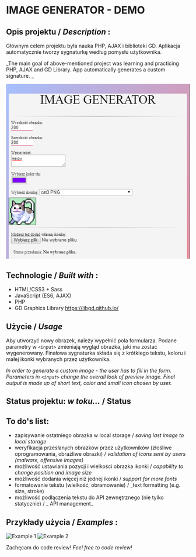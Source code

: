 # IMAGE GENERATOR - DEMO
## Opis projektu / _Description_ :
Głównym celem projektu była nauka PHP, AJAX i biblioteki GD. 
Aplikacja automatycznie tworzy sygnaturkę według pomysłu użytkownika.

_The main goal of above-mentioned project was learning and practicing PHP, AJAX and GD Library. 
App automatically generates a custom signature. _

![Preview](https://github.com/miaumere/portfolio/blob/master/img/img-gen.PNG?raw=true"Preview")

## Technologie / _Built with_ :
* HTML/CSS3 + Sass
* JavaScript (ES6, AJAX)
* PHP 
* GD Graphics Library https://libgd.github.io/

## Użycie / _Usage_
Aby utworzyć nowy obrazek, należy wypełnić pola formularza. Podane parametry w `<input>` zmieniają wygląd obrazka, jaki ma zostać wygenerowany. Finałowa sygnaturka składa się z krótkiego tekstu, koloru i małej ikonki wybranych przez użytkownika.

_In order to generate a custom image - the user has to fill in the form. 
Parameters in `<input>` change the overall look of preview image.
Final output is made up of short text, color and small icon chosen by user._

## Status projektu: _w toku..._ / Status 

## To do's list:
* zapisywanie ostatniego obrazka w local storage / _saving last image to local storage_
* weryfikacja przesłanych obrazków przez użytkowników (złośliwe oprogramowania, obraźliwe obrazki) / _validation of icons sent by users (malware, offensive images)_
* możliwość ustawiania pozycji i wielkości obrazka ikonki / _capability to change position and image size_
* możliwość dodania więcej niż jednej ikonki / _support for more fonts_
* formatowanie tekstu (wielkość, obramowanie) / _text formatting (e.g. size, stroke)
* możliwość podłączenia tekstu do API zewnętrznego (nie tylko statycznie) / _ API management_

## Przykłady użycia / _Examples_ :
![Example 1](https://meowmere.art/preview-images/1.png)
![Example 2](https://meowmere.art/preview-images/2.png)


Zachęcam do code review!
_Feel free to code review!_
